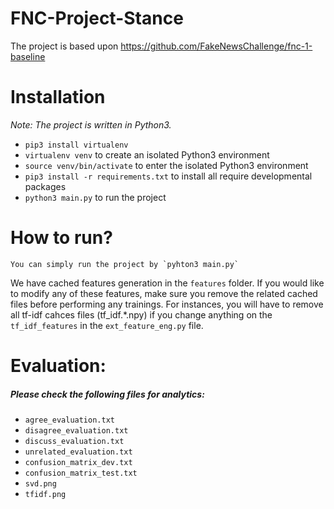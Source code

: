 # FNC-Project-Stance

The project is based upon https://github.com/FakeNewsChallenge/fnc-1-baseline

# Installation
*Note: The project is written in Python3.*
- `pip3 install virtualenv`
- `virtualenv venv` to create an isolated Python3 environment
- `source venv/bin/activate` to enter the isolated Python3 environment
- `pip3 install -r requirements.txt` to install all require developmental packages
- `python3 main.py` to run the project
 
# How to run?
    You can simply run the project by `pyhton3 main.py`
    
We have cached features generation in the `features` folder. If you would like to modify any of these features, make sure you remove the related cached files before performing any trainings. For instances, you will have to remove all tf-idf cahces files (tf_idf.*.npy) if you change anything on the `tf_idf_features` in the `ext_feature_eng.py` file.

# Evaluation:
##### Please check the following files for analytics:
* `agree_evaluation.txt`
* `disagree_evaluation.txt`
* `discuss_evaluation.txt`
* `unrelated_evaluation.txt`
* `confusion_matrix_dev.txt`
* `confusion_matrix_test.txt`
* `svd.png`
* `tfidf.png`
